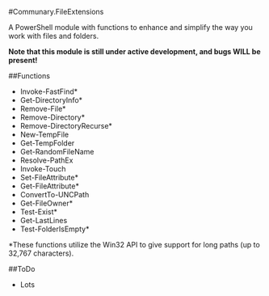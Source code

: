 #Communary.FileExtensions

A PowerShell module with functions to enhance and simplify the way you work with files and folders.

**Note that this module is still under active development, and bugs WILL be present!**

##Functions
- Invoke-FastFind*
- Get-DirectoryInfo*
- Remove-File*
- Remove-Directory*
- Remove-DirectoryRecurse*
- New-TempFile
- Get-TempFolder
- Get-RandomFileName
- Resolve-PathEx
- Invoke-Touch
- Set-FileAttribute*
- Get-FileAttribute*
- ConvertTo-UNCPath
- Get-FileOwner*
- Test-Exist*
- Get-LastLines
- Test-FolderIsEmpty*

*These functions utilize the Win32 API to give support for long paths (up to 32,767 characters).

##ToDo
- Lots
